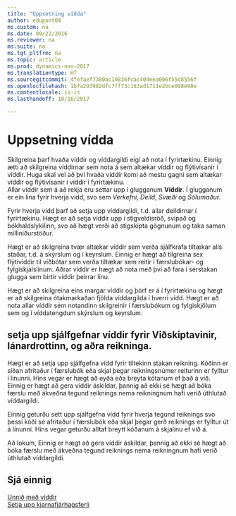 ```yaml
---
title: "Uppsetning vídda"
author: edupont04
ms.custom: na
ms.date: 09/22/2016
ms.reviewer: na
ms.suite: na
ms.tgt_pltfrm: na
ms.topic: article
ms.prod: dynamics-nav-2017
ms.translationtype: HT
ms.sourcegitcommit: 4fefaef7380ac10836fcac404eea006f55d8556f
ms.openlocfilehash: 1b7a293982dfc7ff73c163ad1711e2bce098e98e
ms.contentlocale: is-is
ms.lasthandoff: 10/16/2017

---
```


# <a name="set-up-dimensions"></a>Uppsetning vídda
Skilgreina þarf hvaða víddir og víddargildi eigi að nota í fyrirtækinu. Einnig ætti að skilgreina víddirnar sem nota á sem altækar víddir og flýtivísanir í víddir. Huga skal vel að því hvaða víddir komi að mestu gagni sem altækar víddir og flýtivísanir í víddir í fyrirtækinu.  
Allar víddir sem á að rekja eru settar upp í glugganum **Víddir**. Í glugganum er ein lína fyrir hverja vídd, svo sem *Verkefni*, *Deild*, *Svæði* og *Sölumaður*.  

Fyrir hverja vídd þarf að setja upp víddargildi, t.d. allar deildirnar í fyrirtækinu. Hægt er að setja víddir upp í stigveldisröð, svipað og bókhaldslykilinn, svo að hægt verði að stigskipta gögnunum og taka saman milliniðurstöður.  

Hægt er að skilgreina tvær altækar víddir sem verða sjálfkrafa tiltækar alls staðar, t.d. á skýrslum og í keyrslum. Einnig er hægt að tilgreina sex flýtivíddir til viðbótar sem verða tiltækar sem reitir í færslubókar- og fylgiskjalslínum. Aðrar víddir er hægt að nota með því að fara í sérstakan glugga sem birtir víddir þeirrar línu.  

Hægt er að skilgreina eins margar víddir og þörf er á í fyrirtækinu og hægt er að skilgreina ótakmarkaðan fjölda víddargilda í hverri vídd. Hægt er að nota allar víddir sem notandinn skilgreinir í færslubókum og fylgiskjölum sem og í víddatengdum skýrslum og keyrslum.  

## <a name="set-up-default-dimensions-for-customers-vendors-and-other-accounts"></a>setja upp sjálfgefnar víddir fyrir Viðskiptavinir, lánardrottinn, og aðra reikninga.
Hægt er að setja upp sjálfgefna vídd fyrir tiltekinn stakan reikning. Kóðinn er síðan afritaður í færslubók eða skjal þegar reikningsnúmer reiturinn er fylltur í línunni. Hins vegar er hægt að eyða eða breyta kótanum ef það á við. Einnig er hægt að gera víddir áskildar, þannig að ekki sé hægt að bóka færslu með ákveðna tegund reiknings nema reikningnum hafi verið úthlutað víddargildi.  

Einnig geturðu sett upp sjálfgefna vídd fyrir hverja tegund reiknings svo þessi kóði sé afritaður í færslubók eða skjal þegar gerð reiknings er fylltur út á línunni. Hins vegar geturðu alltaf breytt kóðanum á skjalinu ef við á.  

Að lokum, Einnig er hægt að gera víddir áskildar, þannig að ekki sé hægt að bóka færslu með ákveðna tegund reiknings nema reikningnum hafi verið úthlutað víddargildi.

## <a name="see-also"></a>Sjá einnig
[Unnið með víddir](finance-dimensions.md)  
[Setja upp kjarnafjárhagsferli](finance-setup-finance.md)

